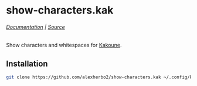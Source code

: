 # show-characters.kak

###### [Documentation] | [Source]

[Source]: rc/show-characters.kak
[Documentation]: docs/show-characters.asciidoc

Show characters and whitespaces for [Kakoune].

[Kakoune]: https://kakoune.org

## Installation

``` sh
git clone https://github.com/alexherbo2/show-characters.kak ~/.config/kak/autoload/show-characters
```
